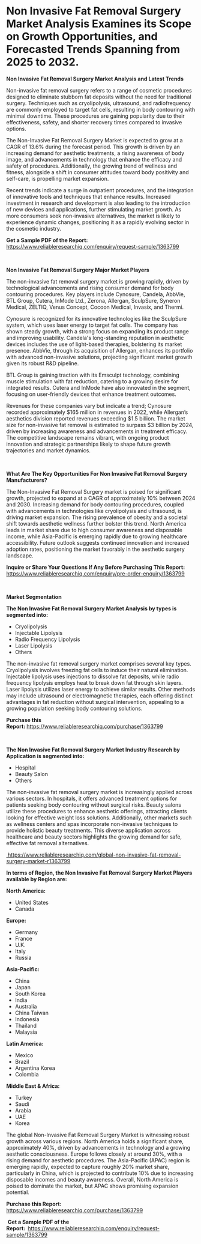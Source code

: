 <p><h1>Non Invasive Fat Removal Surgery Market Analysis Examines its Scope on Growth Opportunities, and Forecasted Trends Spanning from 2025 to 2032.</h1></p><p><strong>Non Invasive Fat Removal Surgery Market Analysis and Latest Trends</strong></p>
<p><p>Non-invasive fat removal surgery refers to a range of cosmetic procedures designed to eliminate stubborn fat deposits without the need for traditional surgery. Techniques such as cryolipolysis, ultrasound, and radiofrequency are commonly employed to target fat cells, resulting in body contouring with minimal downtime. These procedures are gaining popularity due to their effectiveness, safety, and shorter recovery times compared to invasive options.</p><p>The Non-Invasive Fat Removal Surgery Market is expected to grow at a CAGR of 13.6% during the forecast period. This growth is driven by an increasing demand for aesthetic treatments, a rising awareness of body image, and advancements in technology that enhance the efficacy and safety of procedures. Additionally, the growing trend of wellness and fitness, alongside a shift in consumer attitudes toward body positivity and self-care, is propelling market expansion.</p><p>Recent trends indicate a surge in outpatient procedures, and the integration of innovative tools and techniques that enhance results. Increased investment in research and development is also leading to the introduction of new devices and applications, further stimulating market growth. As more consumers seek non-invasive alternatives, the market is likely to experience dynamic changes, positioning it as a rapidly evolving sector in the cosmetic industry.</p></p>
<p><strong>Get a Sample PDF of the Report:&nbsp;</strong> <a href="https://www.reliableresearchiq.com/enquiry/request-sample/1363799?utm_campaign=2313&utm_medium=2&utm_source=Github&utm_content=ia&utm_term=13042025&utm_id=non-invasive-fat-removal-surgery">https://www.reliableresearchiq.com/enquiry/request-sample/1363799</a></p>
<p>&nbsp;</p>
<p><strong>Non Invasive Fat Removal Surgery Major Market Players</strong></p>
<p><p>The non-invasive fat removal surgery market is growing rapidly, driven by technological advancements and rising consumer demand for body contouring procedures. Key players include Cynosure, Candela, AbbVie, BTL Group, Cutera, InMode Ltd., Zerona, Allergan, SculpSure, Syneron Medical, ZELTIQ, Venus Concept, Cocoon Medical, Invasix, and Thermi.</p><p>Cynosure is recognized for its innovative technologies like the SculpSure system, which uses laser energy to target fat cells. The company has shown steady growth, with a strong focus on expanding its product range and improving usability. Candela's long-standing reputation in aesthetic devices includes the use of light-based therapies, bolstering its market presence. AbbVie, through its acquisition of Allergan, enhances its portfolio with advanced non-invasive solutions, projecting significant market growth given its robust R&D pipeline.</p><p>BTL Group is gaining traction with its Emsculpt technology, combining muscle stimulation with fat reduction, catering to a growing desire for integrated results. Cutera and InMode have also innovated in the segment, focusing on user-friendly devices that enhance treatment outcomes. </p><p>Revenues for these companies vary but indicate a trend; Cynosure recorded approximately $165 million in revenues in 2022, while Allergan’s aesthetics division reported revenues exceeding $1.5 billion. The market size for non-invasive fat removal is estimated to surpass $3 billion by 2024, driven by increasing awareness and advancements in treatment efficacy. The competitive landscape remains vibrant, with ongoing product innovation and strategic partnerships likely to shape future growth trajectories and market dynamics.</p></p>
<p>&nbsp;</p>
<p><strong>What Are The Key Opportunities For Non Invasive Fat Removal Surgery Manufacturers?</strong></p>
<p><p>The Non-Invasive Fat Removal Surgery market is poised for significant growth, projected to expand at a CAGR of approximately 10% between 2024 and 2030. Increasing demand for body contouring procedures, coupled with advancements in technologies like cryolipolysis and ultrasound, is driving market expansion. The rising prevalence of obesity and a societal shift towards aesthetic wellness further bolster this trend. North America leads in market share due to high consumer awareness and disposable income, while Asia-Pacific is emerging rapidly due to growing healthcare accessibility. Future outlook suggests continued innovation and increased adoption rates, positioning the market favorably in the aesthetic surgery landscape.</p></p>
<p><strong>Inquire or Share Your Questions If Any Before Purchasing This Report:</strong> <a href="https://www.reliableresearchiq.com/enquiry/pre-order-enquiry/1363799?utm_campaign=2313&utm_medium=2&utm_source=Github&utm_content=ia&utm_term=13042025&utm_id=non-invasive-fat-removal-surgery">https://www.reliableresearchiq.com/enquiry/pre-order-enquiry/1363799</a></p>
<p>&nbsp;</p>
<p><strong>Market Segmentation</strong></p>
<p><strong>The Non Invasive Fat Removal Surgery Market Analysis by types is segmented into:</strong></p>
<p><ul><li>Cryolipolysis</li><li>Injectable Lipolysis</li><li>Radio Frequency Lipolysis</li><li>Laser Lipolysis</li><li>Others</li></ul></p>
<p><p>The non-invasive fat removal surgery market comprises several key types. Cryolipolysis involves freezing fat cells to induce their natural elimination. Injectable lipolysis uses injections to dissolve fat deposits, while radio frequency lipolysis employs heat to break down fat through skin layers. Laser lipolysis utilizes laser energy to achieve similar results. Other methods may include ultrasound or electromagnetic therapies, each offering distinct advantages in fat reduction without surgical intervention, appealing to a growing population seeking body contouring solutions.</p></p>
<p><strong>Purchase this Report:&nbsp;</strong><a href="https://www.reliableresearchiq.com/purchase/1363799?utm_campaign=2313&utm_medium=2&utm_source=Github&utm_content=ia&utm_term=13042025&utm_id=non-invasive-fat-removal-surgery">https://www.reliableresearchiq.com/purchase/1363799</a></p>
<p>&nbsp;</p>
<p><strong>The Non Invasive Fat Removal Surgery Market Industry Research by Application is segmented into:</strong></p>
<p><ul><li>Hospital</li><li>Beauty Salon</li><li>Others</li></ul></p>
<p><p>The non-invasive fat removal surgery market is increasingly applied across various sectors. In hospitals, it offers advanced treatment options for patients seeking body contouring without surgical risks. Beauty salons utilize these procedures to enhance aesthetic offerings, attracting clients looking for effective weight loss solutions. Additionally, other markets such as wellness centers and spas incorporate non-invasive techniques to provide holistic beauty treatments. This diverse application across healthcare and beauty sectors highlights the growing demand for safe, effective fat removal alternatives.</p></p>
<p><a href="https://www.reliableresearchiq.com/global-non-invasive-fat-removal-surgery-market-r1363799?utm_campaign=2313&utm_medium=2&utm_source=Github&utm_content=ia&utm_term=13042025&utm_id=non-invasive-fat-removal-surgery">&nbsp;https://www.reliableresearchiq.com/global-non-invasive-fat-removal-surgery-market-r1363799</a></p>
<p><strong>In terms of Region, the Non Invasive Fat Removal Surgery Market Players available by Region are:</strong></p>
<p>
    <p> <strong> North America: </strong>
        <ul>
            <li>United States</li>
            <li>Canada</li>
        </ul>
        </p> 
    <p> <strong> Europe: </strong>
        <ul>
            <li>Germany</li>
            <li>France</li>
            <li>U.K.</li>
            <li>Italy</li>
            <li>Russia</li>
        </ul>
        </p> 
    <p> <strong> Asia-Pacific: </strong>
        <ul>
            <li>China</li>
            <li>Japan</li>
            <li>South Korea</li>
            <li>India</li>
            <li>Australia</li>
            <li>China Taiwan</li>
            <li>Indonesia</li>
            <li>Thailand</li>
            <li>Malaysia</li>
        </ul>
        </p> 
    <p> <strong> Latin America: </strong>
        <ul>
            <li>Mexico</li>
            <li>Brazil</li>
            <li>Argentina Korea</li>
            <li>Colombia</li>
        </ul>
        </p> 
    <p> <strong> Middle East & Africa: </strong>
        <ul>
            <li>Turkey</li>
            <li>Saudi</li>
            <li>Arabia</li>
            <li>UAE</li>
            <li>Korea</li>
        </ul>
    </p>
    </p>
<p><p>The global Non-Invasive Fat Removal Surgery Market is witnessing robust growth across various regions. North America holds a significant share, approximately 40%, driven by advancements in technology and a growing aesthetic consciousness. Europe follows closely at around 30%, with a rising demand for aesthetic procedures. The Asia-Pacific (APAC) region is emerging rapidly, expected to capture roughly 20% market share, particularly in China, which is projected to contribute 10% due to increasing disposable incomes and beauty awareness. Overall, North America is poised to dominate the market, but APAC shows promising expansion potential.</p></p>
<p><strong>Purchase this Report: </strong><a href="https://www.reliableresearchiq.com/purchase/1363799?utm_campaign=2313&utm_medium=2&utm_source=Github&utm_content=ia&utm_term=13042025&utm_id=non-invasive-fat-removal-surgery">https://www.reliableresearchiq.com/purchase/1363799</a></p>
<p>&nbsp;<strong>Get a Sample PDF of the Report:&nbsp;&nbsp;</strong><a href="https://www.reliableresearchiq.com/enquiry/request-sample/1363799?utm_campaign=2313&utm_medium=2&utm_source=Github&utm_content=ia&utm_term=13042025&utm_id=non-invasive-fat-removal-surgery">https://www.reliableresearchiq.com/enquiry/request-sample/1363799</a></p>
<p><strong></strong></p>
<p><p></p><p></p><p></p></p>